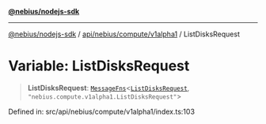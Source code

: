 [**@nebius/nodejs-sdk**](../../../../../README.md)

***

[@nebius/nodejs-sdk](../../../../../README.md) / [api/nebius/compute/v1alpha1](../README.md) / ListDisksRequest

# Variable: ListDisksRequest

> **ListDisksRequest**: [`MessageFns`](../../../../../runtime/protos/core/interfaces/MessageFns.md)\<[`ListDisksRequest`](../interfaces/ListDisksRequest.md), `"nebius.compute.v1alpha1.ListDisksRequest"`\>

Defined in: src/api/nebius/compute/v1alpha1/index.ts:103
